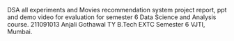 DSA all experiments and Movies recommendation system project report, ppt and demo video for evaluation for semester 6 Data Science and Analysis course.
211091013 Anjali Gothawal TY B.Tech EXTC Semester 6 VJTI, Mumbai.
